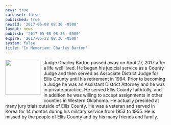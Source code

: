 ```yaml
---
news: true
carousel: false
published: true
newsid: '2017-05-08 08:36 -0500'
layout: news
publish: '2017-05-08 08:36 -0500'
expire: '2017-05-22 08:36 -0500'
system: false
title: 'In Memoriam: Charley Barton'
---
```

<img style="width: 110px; float: left; margin: 0 10px 10px 0;" src='http://www.oscn.net/images/news/charley-barton.jpg' />
Judge Charley Barton passed away on April 27, 2017 after a life well lived.  He began his judicial service as a County Judge and then served as Associate District Judge for Ellis County until his retirement in 1994.  Prior to becoming a Judge he was an Assistant District Attorney and he was in private practice.  He served Ellis County faithfully, and in addition he was willing to accept assignments in other counties in Western Oklahoma.   He actually presided at many jury trials outside of Ellis County.  He was a veteran and served in Korea for 14 months during his military service from 1953 to 1955.  He is missed by the people of Ellis County and by his many friends and family.
